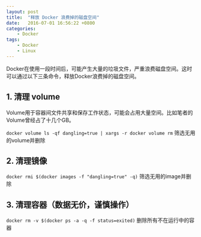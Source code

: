 ```yaml
---
layout: post
title:  "释放 Docker 浪费掉的磁盘空间"
date:   2016-07-01 16:56:22 +0800
categories: 
    - Docker
tags:
    - Docker
    - Linux
---
```


Docker在使用一段时间后，可能产生大量的垃圾文件，严重浪费磁盘空间。这时可以通过以下三条命令，释放Docker浪费掉的磁盘空间。

<!-- more -->

## 1. 清理 volume

Volume用于容器间文件共享和保存工作状态，可能会占用大量空间。比如笔者的Volume曾经占了十几个GB。

`docker volume ls -qf dangling=true | xargs -r docker volume rm` 筛选无用的volume并删除

## 2. 清理镜像

`docker rmi $(docker images -f "dangling=true" -q)` 筛选无用的image并删除

## 3. 清理容器（数据无价，谨慎操作）

`docker rm -v $(docker ps -a -q -f status=exited)` 删除所有不在运行中的容器
